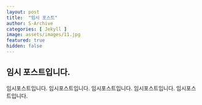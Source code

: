 ```yaml
---
layout: post
title:  "임시 포스트"
author: S-Archive
categories: [ Jekyll ]
image: assets/images/11.jpg
featured: true
hidden: false
---
```


## 임시 포스트입니다.

임시포스트입니다.
임시포스트입니다.
임시포스트입니다.
임시포스트입니다.
임시포스트입니다.
